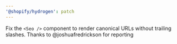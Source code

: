 ```yaml
---
'@shopify/hydrogen': patch
---
```


Fix the `<Seo />` component to render canonical URLs without trailing slashes. Thanks to @joshuafredrickson for reporting
